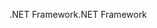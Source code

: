 <span data-ttu-id="790c0-101">.NET Framework</span><span class="sxs-lookup"><span data-stu-id="790c0-101">.NET Framework</span></span>